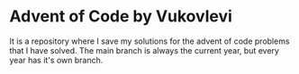 # Advent of Code by Vukovlevi
It is a repository where I save my solutions for the advent of code problems that I have solved.
The main branch is always the current year, but every year has it's own branch.
